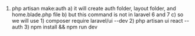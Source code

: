 1) php artisan make:auth
    a) it will create auth folder, layout folder, and home.blade.php file
    b) but this command is not in laravel 6 and 7
    c) so we will use
        1) composer require laravel/ui --dev
        2) php artisan ui react --auth
        3) npm install && npm run dev